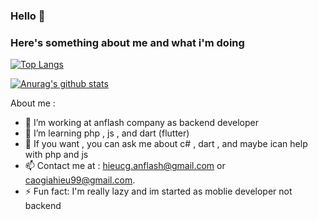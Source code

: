 ### Hello 👋
### Here's something about me and what i'm doing

[![Top Langs](https://github-readme-stats.vercel.app/api/top-langs/?username=CaoGiaHieu-dev&hide=Assembly)](https://github.com/anuraghazra/github-readme-stats)

[![Anurag's github stats](https://github-readme-stats.vercel.app/api?username=CaoGiaHieu-dev)](https://github.com/anuraghazra/github-readme-stats)
<!--
[![willianrod's wakatime stats](https://github-readme-stats.vercel.app/api/wakatime?username=CaoGiaHieu-dev)](https://github.com/anuraghazra/github-readme-stats)
-->

About me :

- 🔭 I’m working at anflash company as backend developer 
- 🌱 I’m learning php , js , and dart (flutter) 
- 💬 If you want , you can ask me about c# , dart , and maybe ican help with php and js 
- 📫 Contact me at : hieucg.anflash@gmail.com or caogiahieu99@gmail.com.
- ⚡ Fun fact: I'm really lazy and im started as moblie developer not backend 

